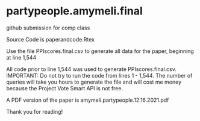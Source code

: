 # partypeople.amymeli.final
github submission for comp class

Source Code is paperandcode.Rtex

Use the file PPIscores.final.csv to generate all data for the paper, beginning at line 1,544

All code prior to line 1,544 was used to generate PPIscores.final.csv. 
IMPORTANT: Do not try to run the code from lines 1 - 1,544. The number of queries will take you hours to generate the file and will cost me money because the Project Vote Smart API is not free.

A PDF version of the paper is amymeli.partypeople.12.16.2021.pdf

Thank you for reading!
